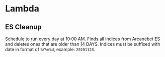 # Lambda
## ES Cleanup
Schedule to run every day at 10:00 AM.
Finds all indices from Arcanebet ES and deletes ones that are older than 14 DAYS.
Indices must be suffixed with date in format of `%Y%m%d`, example: `20201128`.